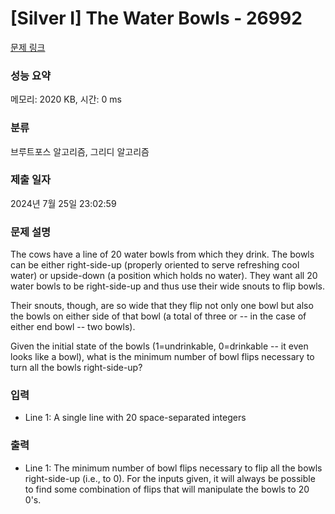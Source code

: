 # [Silver I] The Water Bowls - 26992 

[문제 링크](https://www.acmicpc.net/problem/26992) 

### 성능 요약

메모리: 2020 KB, 시간: 0 ms

### 분류

브루트포스 알고리즘, 그리디 알고리즘

### 제출 일자

2024년 7월 25일 23:02:59

### 문제 설명

<p>The cows have a line of 20 water bowls from which they drink. The bowls can be either right-side-up (properly oriented to serve refreshing cool water) or upside-down (a position which holds no water). They want all 20 water bowls to be right-side-up and thus use their wide snouts to flip bowls.</p>

<p>Their snouts, though, are so wide that they flip not only one bowl but also the bowls on either side of that bowl (a total of three or -- in the case of either end bowl -- two bowls).</p>

<p>Given the initial state of the bowls (1=undrinkable, 0=drinkable -- it even looks like a bowl), what is the minimum number of bowl flips necessary to turn all the bowls right-side-up?</p>

### 입력 

 <ul>
	<li>Line 1: A single line with 20 space-separated integers</li>
</ul>

### 출력 

 <ul>
	<li>Line 1: The minimum number of bowl flips necessary to flip all the bowls right-side-up (i.e., to 0). For the inputs given, it will always be possible to find some combination of flips that will manipulate the bowls to 20 0's.</li>
</ul>

